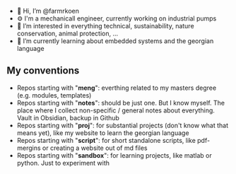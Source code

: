 - 👋 Hi, I’m @farmrkoen
- ⚙️ I'm a mechanicall engineer, currently working on industrial pumps
- 👀 I’m interested in everything technical, sustainability, nature conservation, animal protection, ...
- 🌱 I’m currently learning about embedded systems and the georgian language

## My conventions

- Repos starting with "**meng**": everthing related to my masters degree (e.g. modules, templates)
- Repos starting with "**notes**": should be just one. But I know myself. The place where I collect non-specific / general notes about everything. Vault in Obsidian, backup in Github
- Repos starting with "**proj**": for substantial projects (don't know what that means yet), like my website to learn the georgian language
- Repos starting with "**script**": for short standalone scripts, like pdf-mergins or creating a website out of md files
- Repos starting with "**sandbox**": for learning projects, like matlab or python. Just to experiment with

<!---
farmrkoen/farmrkoen is a ✨ special ✨ repository because its `README.md` (this file) appears on your GitHub profile.
You can click the Preview link to take a look at your changes.
--->
